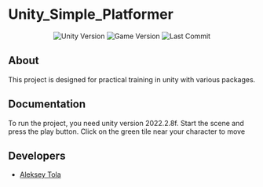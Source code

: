 # Unity_Simple_Platformer

<p align="center">
   <img src="https://img.shields.io/badge/Engine-Unity%202022.2.8f-blueviolet" alt="Unity Version">
   <img src="https://img.shields.io/badge/Version-v1.0-blue" alt="Game Version">
   <img src="https://img.shields.io/github/last-commit/LeshaTola/Unity_PlayMaker_Trainings?color=orange" alt="Last Commit">
</p>

## About

This project is designed for practical training in unity with various packages.

## Documentation

To run the project, you need unity version 2022.2.8f.
Start the scene and press the play button.
Click on the green tile near your character to move

## Developers

- [Aleksey Tola](https://github.com/LeshaTola)